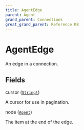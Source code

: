 ```yaml
---
title: AgentEdge
parent: Agent
grand_parent: Connections
great_grand_parent: Reference KB
---
```


# AgentEdge

An edge in a connection.

## Fields

<div class="field-entry ">
  <span id="cursor" class="field-name anchored">cursor (<code><a href="/docs/reference_kb/scalar/string">String!</a></code>)</span>

  <div class="description-wrapper">
   <p>A cursor for use in pagination.</p>

  </div>
</div>

<div class="field-entry ">
  <span id="node" class="field-name anchored">node (<code><a href="/docs/reference_kb/object/agent">Agent</a></code>)</span>

  <div class="description-wrapper">
   <p>The item at the end of the edge.</p>

  </div>
</div>

